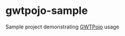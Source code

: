 # gwtpojo-sample
Sample project demonstrating [GWTPojo](https://github.com/zerkseez/gwtpojo/tree/master) usage
